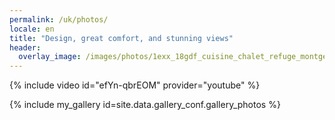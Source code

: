 ```yaml
---
permalink: /uk/photos/
locale: en
title: "Design, great comfort, and stunning views"
header:
  overlay_image: /images/photos/1exx_18gdf_cuisine_chalet_refuge_montgesin_plagne.jpg
---
```


{% include video id="efYn-qbrEOM" provider="youtube" %}

{% include my_gallery id=site.data.gallery_conf.gallery_photos %}
